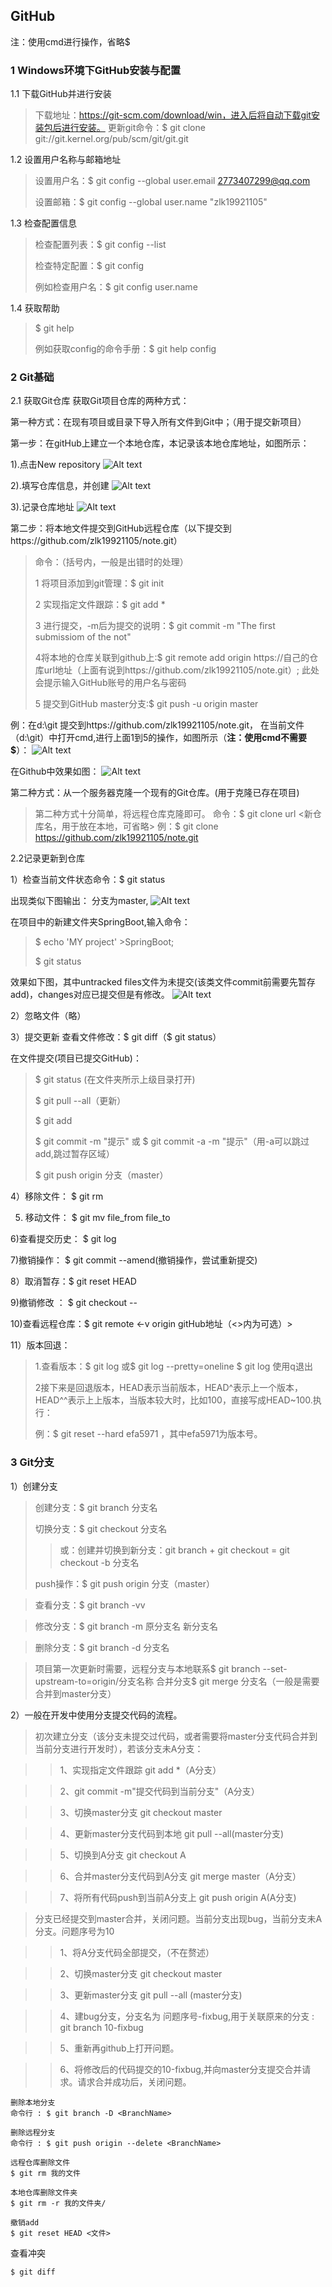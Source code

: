##   GitHub

注：使用cmd进行操作，省略$
### 1 Windows环境下GitHub安装与配置

1.1 下载GitHub并进行安装

  > 下载地址：https://git-scm.com/download/win，进入后将自动下载git安装包后进行安装。
  > 更新git命令：$ git clone git://git.kernel.org/pub/scm/git/git.git


1.2 设置用户名称与邮箱地址
 >设置用户名：$ git config --global user.email 2773407299@qq.com
 >
 > 设置邮箱：$ git config --global user.name "zlk19921105"
 

1.3 检查配置信息
 >检查配置列表：$ git config --list
 >
 >检查特定配置：$ git config <key>
 >
 >例如检查用户名：$ git config user.name

1.4 获取帮助
  >$ git help <verb> 
  >
  >例如获取config的命令手册：$ git help config
  
### 2 Git基础
2.1 获取Git仓库
获取Git项目仓库的两种方式：

第一种方式：在现有项目或目录下导入所有文件到Git中；（用于提交新项目）

第一步：在gitHub上建立一个本地仓库，本记录该本地仓库地址，如图所示：

1).点击New repository
![Alt text](./images/20180208001.png)

2).填写仓库信息，并创建
![Alt text](./images/20180208002.png)

3).记录仓库地址
![Alt text](./images/20180208003.png)

第二步：将本地文件提交到GitHub远程仓库（以下提交到https://github.com/zlk19921105/note.git）

>命令：（括号内，一般是出错时的处理）
>
>1 将项目添加到git管理：$ git init
>
>2 实现指定文件跟踪：$ git add *
>
>3 进行提交，-m后为提交的说明：$ git commit -m "The first submissiom of the not"
>
>4将本地的仓库关联到github上:$ git remote add origin https://自己的仓库url地址（上面有说到https://github.com/zlk19921105/note.git）; 此处会提示输入GitHub账号的用户名与密码
>
>5 提交到GitHub master分支:$ git push -u origin master

例：在d:\git 提交到https://github.com/zlk19921105/note.git，
在当前文件（d:\git）中打开cmd,进行上面1到5的操作，如图所示（**注：使用cmd不需要$**）：
![Alt text](./images/20180208004.png)

在Github中效果如图：
![Alt text](./images/20180208005.png)



第二种方式：从一个服务器克隆一个现有的Git仓库。(用于克隆已存在项目)
>第二种方式十分简单，将远程仓库克隆即可。
>命令：$ git clone url <新仓库名，用于放在本地，可省略>
例：$ git clone https://github.com/zlk19921105/note.git

2.2记录更新到仓库

1）检查当前文件状态命令：$ git status

出现类似下图输出：
分支为master,
![Alt text](./images/20180208007.png)

在项目中的新建文件夹SpringBoot,输入命令：
>$ echo 'MY project' >SpringBoot;
>
>$ git status

效果如下图，其中untracked files文件为未提交(该类文件commit前需要先暂存add)，changes对应已提交但是有修改。
![Alt text](./images/20180208008.png)

2）忽略文件（略）

3）提交更新
  查看文件修改：$ git diff（$ git status）

在文件提交(项目已提交GitHub)：
>$ git status (在文件夹所示上级目录打开)
>
>$ git pull --all（更新）
>
>$ git add <fileName> 
>
>$ git commit -m "提示"  或 $ git commit -a -m "提示"（用-a可以跳过add,跳过暂存区域）
>
>$ git push origin 分支（master）
  
4）移除文件： $ git rm <fileName>

5) 移动文件： $ git mv file_from file_to

6)查看提交历史： $ git log

7)撤销操作： $ git commit --amend(撤销操作，尝试重新提交)

8）取消暂存：$ git reset HEAD <file>

9)撤销修改 ： $ git checkout --<fileName>

10)查看远程仓库：$ git remote <-v origin gitHub地址（<>内为可选）>

11）版本回退：
 > 1.查看版本：$ git log 或$ git log --pretty=oneline
 > $ git log 使用q退出
 > 
 >2接下来是回退版本，HEAD表示当前版本，HEAD^表示上一个版本，HEAD^^表示上上版本，当版本较大时，比如100，直接写成HEAD~100.执行：
 >
 >例：$ git reset --hard efa5971 ，其中efa5971为版本号。


### 3 Git分支
1）创建分支

>创建分支：$ git branch 分支名
>
>切换分支：$ git checkout 分支名
>
>>或：创建并切换到新分支：git branch + git checkout = git checkout -b 分支名
>
>push操作：$ git push origin 分支（master）

>查看分支：$ git branch -vv

>修改分支：$ git branch -m 原分支名 新分支名

>删除分支：$ git branch -d 分支名

>项目第一次更新时需要，远程分支与本地联系$ git branch --set-upstream-to=origin/分支名称
>合并分支$ git merge 分支名（一般是需要合并到master分支）

2）一般在开发中使用分支提交代码的流程。
>初次建立分支（该分支未提交过代码，或者需要将master分支代码合并到当前分支进行开发时），若该分支未A分支：

>>1、实现指定文件跟踪 git add *（A分支）

>>2、git commit -m"提交代码到当前分支"（A分支）

>>3、切换master分支 git checkout master

>>4、更新master分支代码到本地 git pull --all(master分支)

>>5、切换到A分支 git checkout A

>>6、合并master分支代码到A分支 git merge master（A分支）

>>7、将所有代码push到当前A分支上 git push origin A(A分支)

>分支已经提交到master合并，关闭问题。当前分支出现bug，当前分支未A分支。问题序号为10

>>1、将A分支代码全部提交，（不在赘述）

>>2、切换master分支 git checkout master

>>3、更新master分支 git pull --all (master分支)

>>4、建bug分支，分支名为 问题序号-fixbug,用于关联原来的分支 : 
> git branch 10-fixbug

>>5、重新再github上打开问题。

>>6、将修改后的代码提交的10-fixbug,并向master分支提交合并请求。请求合并成功后，关闭问题。


	删除本地分支
	命令行 : $ git branch -D <BranchName>

	删除远程分支
	命令行 : $ git push origin --delete <BranchName>

	远程仓库删除文件 
	$ git rm 我的文件

	本地仓库删除文件夹 
	$ git rm -r 我的文件夹/

    撤销add
    $ git reset HEAD <文件>


查看冲突

	$ git diff